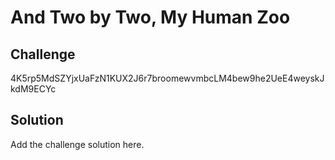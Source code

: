 # And Two by Two, My Human Zoo

## Challenge

4K5rp5MdSZYjxUaFzN1KUX2J6r7broomewvmbcLM4bew9he2UeE4weyskJkdM9ECYc

## Solution

Add the challenge solution here.
